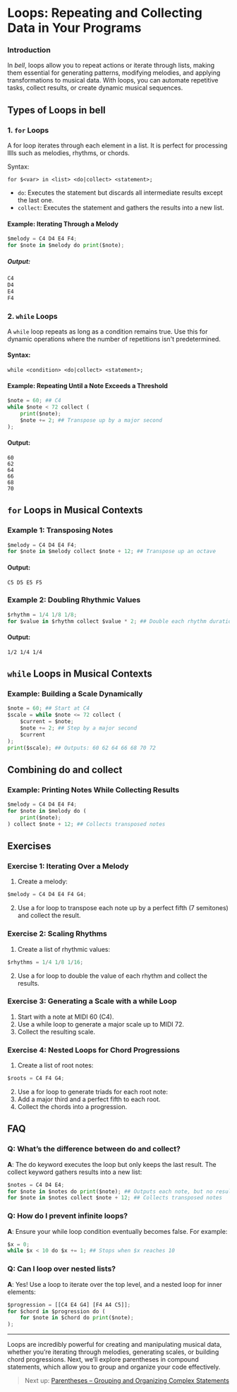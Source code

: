 # Loops: Repeating and Collecting Data in Your Programs

### Introduction

In _bell_, loops allow you to repeat actions or iterate through lists, making them essential for generating patterns, modifying melodies, and applying transformations to musical data. With loops, you can automate repetitive tasks, collect results, or create dynamic musical sequences.

## Types of Loops in bell

### 1. `for` Loops

A for loop iterates through each element in a list. It is perfect for processing lllls such as melodies, rhythms, or chords.

Syntax:

```
for $<var> in <list> <do|collect> <statement>;
```

- `do`: Executes the statement but discards all intermediate results except the last one.
- `collect`: Executes the statement and gathers the results into a new list.

#### Example: Iterating Through a Melody

```py
$melody = C4 D4 E4 F4;
for $note in $melody do print($note);
```

##### Output:

```py
C4
D4
E4
F4
```

### 2. `while` Loops

A `while` loop repeats as long as a condition remains true. Use this for dynamic operations where the number of repetitions isn't predetermined.

#### Syntax:

```
while <condition> <do|collect> <statement>;
```

#### Example: Repeating Until a Note Exceeds a Threshold

```py
$note = 60; ## C4
while $note < 72 collect (
    print($note);
    $note += 2; ## Transpose up by a major second
);
```

#### Output:

```
60
62
64
66
68
70
```

## `for` Loops in Musical Contexts

### Example 1: Transposing Notes

```py
$melody = C4 D4 E4 F4;
for $note in $melody collect $note + 12; ## Transpose up an octave
```

#### Output:

```
C5 D5 E5 F5
```

### Example 2: Doubling Rhythmic Values

```py
$rhythm = 1/4 1/8 1/8;
for $value in $rhythm collect $value * 2; ## Double each rhythm duration
```

#### Output:

`1/2 1/4 1/4`

## `while` Loops in Musical Contexts

### Example: Building a Scale Dynamically

```py
$note = 60; ## Start at C4
$scale = while $note <= 72 collect (
    $current = $note;
    $note += 2; ## Step by a major second
    $current
);
print($scale); ## Outputs: 60 62 64 66 68 70 72
```

## Combining do and collect

### Example: Printing Notes While Collecting Results

```py
$melody = C4 D4 E4 F4;
for $note in $melody do (
    print($note);
) collect $note + 12; ## Collects transposed notes
```

## Exercises

### Exercise 1: Iterating Over a Melody

1. Create a melody:

```py
$melody = C4 D4 E4 F4 G4;
```

2. Use a for loop to transpose each note up by a perfect fifth (7 semitones) and collect the result.

### Exercise 2: Scaling Rhythms

1. Create a list of rhythmic values:

```py
$rhythms = 1/4 1/8 1/16;
```

2. Use a for loop to double the value of each rhythm and collect the results.

### Exercise 3: Generating a Scale with a while Loop

1. Start with a note at MIDI 60 (C4).
2. Use a while loop to generate a major scale up to MIDI 72.
3. Collect the resulting scale.

### Exercise 4: Nested Loops for Chord Progressions

1. Create a list of root notes:

```py
$roots = C4 F4 G4;
```

2. Use a for loop to generate triads for each root note:
3. Add a major third and a perfect fifth to each root.
4. Collect the chords into a progression.

## FAQ

### Q: What’s the difference between do and collect?

**A**: The do keyword executes the loop but only keeps the last result. The collect keyword gathers results into a new list:

```py
$notes = C4 D4 E4;
for $note in $notes do print($note); ## Outputs each note, but no result is collected
for $note in $notes collect $note + 12; ## Collects transposed notes
```

### Q: How do I prevent infinite loops?

**A**: Ensure your while loop condition eventually becomes false. For example:

```py
$x = 0;
while $x < 10 do $x += 1; ## Stops when $x reaches 10
```

### Q: Can I loop over nested lists?

**A**: Yes! Use a loop to iterate over the top level, and a nested loop for inner elements:

```py
$progression = [[C4 E4 G4] [F4 A4 C5]];
for $chord in $progression do (
    for $note in $chord do print($note);
);
```

---

Loops are incredibly powerful for creating and manipulating musical data, whether you’re iterating through melodies, generating scales, or building chord progressions. Next, we’ll explore parentheses in compound statements, which allow you to group and organize your code effectively.

> Next up: [Parentheses – Grouping and Organizing Complex Statements](18_parens.md)
